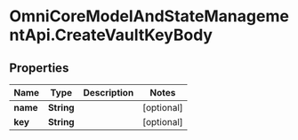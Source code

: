 # OmniCoreModelAndStateManagementApi.CreateVaultKeyBody

## Properties

Name | Type | Description | Notes
------------ | ------------- | ------------- | -------------
**name** | **String** |  | [optional] 
**key** | **String** |  | [optional] 


